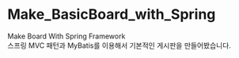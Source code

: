 # Make_BasicBoard_with_Spring
Make Board With Spring Framework <br/>
스프링 MVC 패턴과 MyBatis를 이용해서 기본적인 게시판을 만들어봤습니다.
